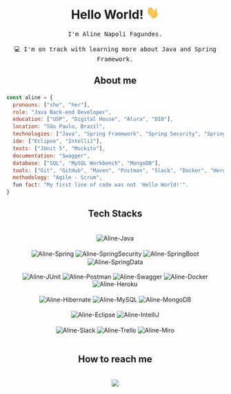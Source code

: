 <h1 align="center"> Hello World! <img src="https://raw.githubusercontent.com/ABSphreak/ABSphreak/master/gifs/Hi.gif" width="30px" height="30px"></h1>
<p align="center">
  <samp>
I'm Aline Napoli Fagundes. 
  <br> <br>
💻 I'm on track with learning more about Java and Spring Framework.
  </samp>
<br>
  
<h2 align="center"> About me </h2>

```javascript
const aline = {
  pronouns: ["she", "her"],
  role: "Java Back-end Developer",
  education: ["USP", "Digital House", "Alura", "DIO"],
  location: "São Paulo, Brazil",
  technologies: ["Java", "Spring Framework", "Spring Security", "Spring Data", "Spring Boot"],
  ide: ["Eclipse", "IntelliJ"],
  tests: ["JUnit 5", "Mockito"],
  documentation: "Swagger",
  database: ["SQL", "MySQL Workbench", "MongoDB"],
  tools: ["Git", "GitHub", "Maven", "Postman", "Slack", "Docker", "Heroku", "Trello", "Miro"],
  methodology: "Agile - Scrum",
  fun fact: "My first line of code was not 'Hello World!'".
}
```
 
<h2 align="center"> Tech Stacks </h2>
<div align="center" style="display: inline_block"><br>
  <img align="center" alt="Aline-Java" src="https://img.shields.io/badge/Java-ED8B00?style=for-the-badge&logo=java&logoColor=white">
  <br>
  <br>
  <img align="center" alt="Aline-Spring" src="https://img.shields.io/badge/Spring-6DB33F?style=for-the-badge&logo=spring&logoColor=white">
  <img align="center" alt="Aline-SpringSecurity" src="https://img.shields.io/badge/Spring_Security-6DB33F?style=for-the-badge&logo=Spring-Security&logoColor=white">
  <img align="center" alt="Aline-SpringBoot" src="https://img.shields.io/badge/Spring_Boot-6DB33F?style=for-the-badge&logo=Spring-Boot&logoColor=white">
  <img align="center" alt="Aline-SpringData" src="https://img.shields.io/badge/Spring_Data-6DB33F?style=for-the-badge&logo=DBSpring&logoColor=white">
  <br>
  <br>
  <img alt="Aline-JUnit" src="https://img.shields.io/badge/JUnit-CC0000?style=for-the-badge&logo=JUnit5&logoColor=white">
  <img alt="Aline-Postman" src="https://img.shields.io/badge/Postman-FA7343?style=for-the-badge&logo=postman&logoColor=white">
  <img alt="Aline-Swagger" src="https://img.shields.io/badge/Swagger-59666C?style=for-the-badge&logo=Swagger&logoColor=white">
  <img alt="Aline-Docker" src="https://img.shields.io/badge/Docker-0078D4?style=for-the-badge&logo=Docker&logoColor=white">
  <img alt="Aline-Heroku" src="https://img.shields.io/badge/Heroku-430098?style=for-the-badge&logo=heroku&logoColor=white">
  <br>
  <br> 
  <img align="center" alt="Aline-Hibernate" src="https://img.shields.io/badge/Hibernate-59666C?style=for-the-badge&logo=Hibernate&logoColor=white">
  <img align="center" alt="Aline-MySQL" src="https://img.shields.io/badge/MySQL-00000F?style=for-the-badge&logo=mysql&logoColor=white">
  <img align="center" alt="Aline-MongoDB" src="https://img.shields.io/badge/MongoDB-4EA94B?style=for-the-badge&logo=mongodb&logoColor=white">
  <br>
  <br>
  <img align="center" alt="Aline-Eclipse" src="https://img.shields.io/badge/Eclipse-2C2255?style=for-the-badge&logo=eclipse&logoColor=white">
  <img align="center" alt="Aline-IntelliJ" src="https://img.shields.io/badge/IntelliJ_IDEA-000000.svg?style=for-the-badge&logo=intellij-idea&logoColor=white">
  <br>
  <br>
  <img align="center" alt="Aline-Slack" src="https://img.shields.io/badge/Slack-4A154B?style=for-the-badge&logo=slack&logoColor=white">
  <img align="center" alt="Aline-Trello" src="https://img.shields.io/badge/Trello-0052CC?style=for-the-badge&logo=trello&logoColor=white">
  <img align="center" alt="Aline-Miro" src="https://img.shields.io/badge/Miro-050038?style=for-the-badge&logo=Miro&logoColor=white">
</div>  
<br>
   
<h2 align="center"> How to reach me </h2>
<br>
<div align="center"> 
  <a align="center" href="https://www.linkedin.com/in/a-fagundes/" target="_blank"><img src="https://img.shields.io/badge/-LinkedIn-%230077B5?style=for-the-badge&logo=linkedin&logoColor=white" target="_blank"></a> 
</div>
<br>
